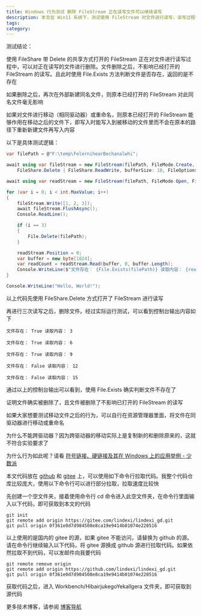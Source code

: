 ```yaml
---
title: Windows 行为测试 删除 FileStream 正在读写文件可以继续读写
description: 本文在 Win11 系统下，测试使用 FileStream 对文件进行读写，读写过程中，删除正在读写的文件后的行为
tags: 
category: 
---
```


<!-- CreateTime:2025/01/15 08:51:48 -->

<!-- 发布 -->
<!-- 博客 -->

测试结论：

使用 FileShare 带 Delete 的共享方式打开的 FileStream 正在对文件进行读写过程中，可以对正在读写的文件进行删除。文件删除之后，不影响已经打开的 FileStream 的读写。且此时使用 File.Exists 方法判断文件是否存在，返回的是不存在

如果删除之后，再次在外部新建同名文件，则原本已经打开的 FileStream 对此同名文件毫无影响

如果对文件进行移动（相同驱动器）或重命名，则原本已经打开的 FileStream 能够作用在移动之后的文件下，即写入时能写入到被移动的文件里而不会在原本的路径下重新新建文件再写入内容

以下是具体测试逻辑：

```csharp
var filePath = @"F:\temp\FelernihearBechanalwhi";

await using var fileStream = new FileStream(filePath, FileMode.Create, FileAccess.ReadWrite,
    FileShare.Delete | FileShare.ReadWrite, bufferSize: 10, FileOptions.WriteThrough);

await using var readStream = new FileStream(filePath, FileMode.Open, FileAccess.Read, FileShare.Delete | FileShare.ReadWrite, bufferSize: 10, FileOptions.WriteThrough);

for (var i = 0; i < int.MaxValue; i++)
{
    fileStream.Write([1, 2, 3]);
    await fileStream.FlushAsync();
    Console.ReadLine();

    if (i == 3)
    {
        File.Delete(filePath);
    }

    readStream.Position = 0;
    var buffer = new byte[1024];
    var readCount = readStream.Read(buffer, 0, buffer.Length);
    Console.WriteLine($"文件存在： {File.Exists(filePath)} 读取内容： {readCount}");
}

Console.WriteLine("Hello, World!");
```

以上代码先使用 FileShare.Delete 方式打开了 FileStream 进行读写

再进行三次读写之后，删除文件。经过实际运行测试，可以看到控制台输出内容如下

```
文件存在： True 读取内容： 3

文件存在： True 读取内容： 6

文件存在： True 读取内容： 9

文件存在： False 读取内容： 12

文件存在： False 读取内容： 15
```

通过以上的控制台输出可以看到，使用 File.Exists 确实判断文件不存在了

证明文件确实被删除了，且文件被删除了不影响已打开的 FileStream 的读写

如果大家想要测试移动文件之后的行为，可以自行在资源管理器里面，将文件在同驱动器进行移动或重命名

为什么不能跨驱动器？因为跨驱动器的移动实际上是复制新的和删除原来的，这就不符合实验要求了

为什么行为如此呢？请看 [符号链接、硬链接及其在 Windows 上的应用举例 - 少数派](https://sspai.com/post/66834 )

本文代码放在 [github](https://github.com/lindexi/lindexi_gd/tree/0f361e0d7d984508e8ca19e9414b01074e220516/Workbench/HibairjukegoYekallgera) 和 [gitee](https://gitee.com/lindexi/lindexi_gd/tree/0f361e0d7d984508e8ca19e9414b01074e220516/Workbench/HibairjukegoYekallgera) 上，可以使用如下命令行拉取代码。我整个代码仓库比较庞大，使用以下命令行可以进行部分拉取，拉取速度比较快

先创建一个空文件夹，接着使用命令行 cd 命令进入此空文件夹，在命令行里面输入以下代码，即可获取到本文的代码

```
git init
git remote add origin https://gitee.com/lindexi/lindexi_gd.git
git pull origin 0f361e0d7d984508e8ca19e9414b01074e220516
```

以上使用的是国内的 gitee 的源，如果 gitee 不能访问，请替换为 github 的源。请在命令行继续输入以下代码，将 gitee 源换成 github 源进行拉取代码。如果依然拉取不到代码，可以发邮件向我要代码

```
git remote remove origin
git remote add origin https://github.com/lindexi/lindexi_gd.git
git pull origin 0f361e0d7d984508e8ca19e9414b01074e220516
```

获取代码之后，进入 Workbench/HibairjukegoYekallgera 文件夹，即可获取到源代码

更多技术博客，请参阅 [博客导航](https://blog.lindexi.com/post/%E5%8D%9A%E5%AE%A2%E5%AF%BC%E8%88%AA.html )
